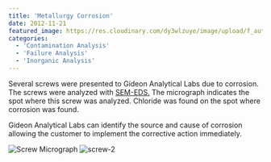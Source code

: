 ```yaml
---
title: 'Metallurgy Corrosion'
date: 2012-11-21
featured_image: https://res.cloudinary.com/dy3wlzuye/image/upload/f_auto,c_scale,w_250/v1/GideonLabsrew-1.jpg
categories:
  - 'Contamination Analysis'
  - 'Failure Analysis'
  - 'Inorganic Analysis'
---
```


Several screws were presented to Gideon Analytical Labs due to corrosion. The screws were analyzed with [SEM-EDS.](/analytical-services/scanning-electron-microscopy/) The micrograph indicates the spot where this screw was analyzed. Chloride was found on the spot where corrosion was found.

Gideon Analytical Labs can identify the source and cause of corrosion allowing the customer to implement the corrective action immediately.

![Screw Micrograph](https://res.cloudinary.com/dy3wlzuye/image/upload/f_auto,c_scale,w_300/GideonLabsrew-1.jpg 'Screw Micrograph')
![screw-2](https://res.cloudinary.com/dy3wlzuye/image/upload/f_auto,c_scale,w_300/GideonLabsrew-2.jpg 'Screw EDS of Contaminate')
